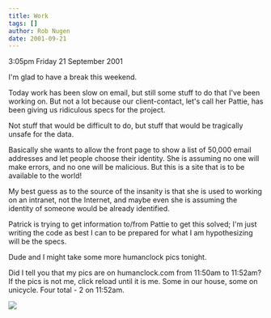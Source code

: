 ```yaml
---
title: Work
tags: []
author: Rob Nugen
date: 2001-09-21
---
```


<p class=date>3:05pm Friday 21 September 2001</p>

<p>I'm glad to have a break this weekend.</p>

<p>Today work has been slow on email, but still some
stuff to do that I've been working on.  But not a lot
because our client-contact, let's call her Pattie, has
been giving us ridiculous specs for the project.</p>

<p>Not stuff that would be difficult to do, but stuff
that would be tragically unsafe for the data.</p>

<p>Basically she wants to allow the front page to show
a list of 50,000 email addresses and let people choose
their identity.  She is assuming no one will make
errors, and no one will be malicious.  But this is a
site that is to be available to the world!</p>

<p>My best guess as to the source of the insanity is
that she is used to working on an intranet, not the
Internet, and maybe even she is assuming the identity
of someone would be already identified.</p>

<p>Patrick is trying to get information to/from Pattie
to get this solved; I'm just writing the code as best
I can to be prepared for what I am hypothesizing will
be the specs.</p>

<p>Dude and I might take some more humanclock pics
tonight.</p>

<p>Did I tell you that my pics are on humanclock.com
from 11:50am to 11:52am?  If the pics is not me, click
reload until it is me.  Some in our house, some on
unicycle.  Four total - 2 on 11:52am.</p>

<p><img src="/images/rob/wL-ROB.gif"/></p>
